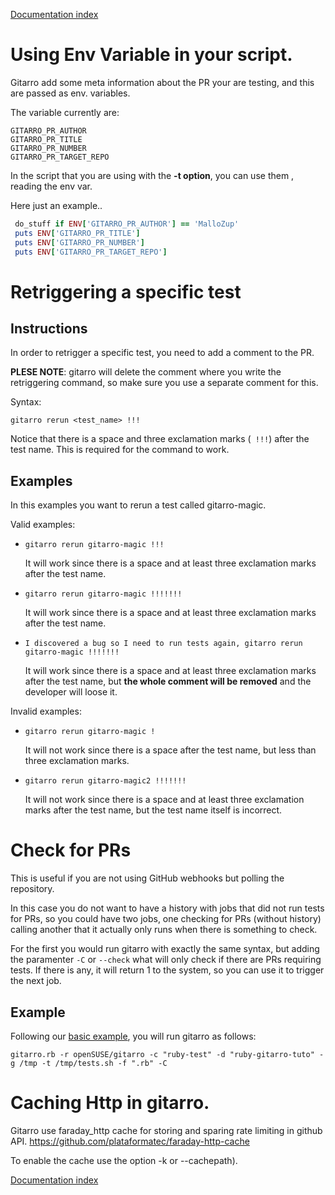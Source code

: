 [Documentation index](../README.md#documentation)

# Using Env Variable in your script.

Gitarro add some meta information about the PR your are testing, and this are passed as env. variables.

The variable currently are:

```console 
GITARRO_PR_AUTHOR
GITARRO_PR_TITLE
GITARRO_PR_NUMBER
GITARRO_PR_TARGET_REPO

```

In the script that you are using with the **-t option**, you can use them , reading the env var.

Here just an example..
```ruby
 do_stuff if ENV['GITARRO_PR_AUTHOR'] == 'MalloZup'
 puts ENV['GITARRO_PR_TITLE']
 puts ENV['GITARRO_PR_NUMBER'] 
 puts ENV['GITARRO_PR_TARGET_REPO'] 
```


# Retriggering a specific test

## Instructions

In order to retrigger a specific test, you need to add a comment to the PR.

**PLESE NOTE**: gitarro will delete the comment where you write the retriggering command, 
so make sure you use a separate comment for this.

Syntax:

```gitarro rerun <test_name> !!!```

Notice that there is a space and three exclamation marks (``` !!!```) after the test name. This is required for the command to work.

## Examples

In this examples you want to rerun a test called gitarro-magic.

Valid examples:

* ```gitarro rerun gitarro-magic !!!```
  
  It will work since there is a space and at least three exclamation marks after the test name.
* ```gitarro rerun gitarro-magic !!!!!!!```
  
  It will work since there is a space and at least three exclamation marks after the test name.
* ```I discovered a bug so I need to run tests again, gitarro rerun gitarro-magic !!!!!!!```
  
  It will work since there is a space and at least three exclamation marks after the test name, but **the whole comment will be removed** and the developer will loose it.

Invalid examples:

* ```gitarro rerun gitarro-magic !```
 
  It will not work since there is a space after the test name, but less than three exclamation marks.
* ```gitarro rerun gitarro-magic2 !!!!!!!```
 
  It will not work since there is a space and at least three exclamation marks after the test name, but the test name itself is incorrect.

# Check for PRs

This is useful if you are not using GitHub webhooks but polling the repository.

In this case you do not want to have a history with jobs that did not run tests for PRs, so you could have two jobs, one checking for PRs (without history) calling another that it actually only runs when there is something to check.

For the first you would run gitarro with exactly the same syntax, but adding the paramenter ```-C``` or ```--check``` what will only check if there are PRs requiring tests. If there is any, it will return 1 to the system, so you can use it to trigger the next job.

## Example

Following our [basic example](BASICS.md#a-basic-example), you will run gitarro as follows:

```console
gitarro.rb -r openSUSE/gitarro -c "ruby-test" -d "ruby-gitarro-tuto" -g /tmp -t /tmp/tests.sh -f ".rb" -C
```

# Caching Http in gitarro.

Gitarro  use faraday_http cache for storing and sparing rate limiting in github API.
https://github.com/plataformatec/faraday-http-cache

To enable the cache use the option -k or --cachepath).


[Documentation index](../README.md#documentation)
